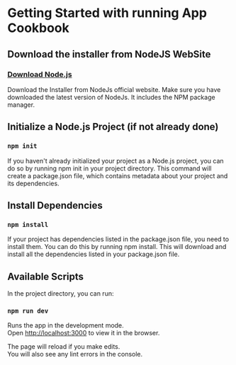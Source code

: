 # Getting Started with running App Cookbook

## Download the installer from NodeJS WebSite

### [Download Node.js](https://nodejs.org/en/download)

Download the Installer from NodeJs official website. Make sure you have downloaded the latest version of NodeJs. It includes the NPM package manager.

## Initialize a Node.js Project (if not already done)

### `npm init`

If you haven't already initialized your project as a Node.js project, you can do so by running npm init in your project directory. This command will create a package.json file, which contains metadata about your project and its dependencies.

## Install Dependencies

### `npm install`

If your project has dependencies listed in the package.json file, you need to install them. You can do this by running npm install. This will download and install all the dependencies listed in your package.json file.

## Available Scripts

In the project directory, you can run:

### `npm run dev`

Runs the app in the development mode.\
Open [http://localhost:3000](http://localhost:3000) to view it in the browser.

The page will reload if you make edits.\
You will also see any lint errors in the console.
